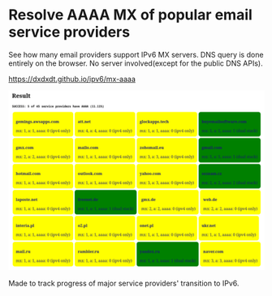 # Resolve AAAA MX of popular email service providers
See how many email providers support IPv6 MX servers. DNS query is done entirely
on the browser. No server involved(except for the public DNS APIs).

https://dxdxdt.github.io/ipv6/mx-aaaa

![Screenshot of result cards](image.png)

Made to track progress of major service providers' transition to IPv6.

